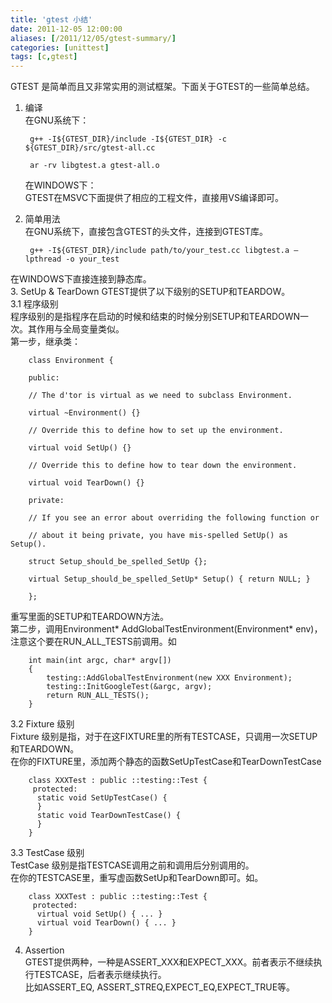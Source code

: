 ```yaml
---
title: 'gtest 小结'
date: 2011-12-05 12:00:00
aliases: [/2011/12/05/gtest-summary/]
categories: [unittest]
tags: [c,gtest] 
---
```

GTEST 是简单而且又非常实用的测试框架。下面关于GTEST的一些简单总结。  

1. 编译  
  在GNU系统下：  

        g++ -I${GTEST_DIR}/include -I${GTEST_DIR} -c ${GTEST_DIR}/src/gtest-all.cc        
    
        ar -rv libgtest.a gtest-all.o    
        
   在WINDOWS下：  
   GTEST在MSVC下面提供了相应的工程文件，直接用VS编译即可。  
2. 简单用法  
  在GNU系统下，直接包含GTEST的头文件，连接到GTEST库。

        g++ -I${GTEST_DIR}/include path/to/your_test.cc libgtest.a –lpthread -o your_test        

  在WINDOWS下直接连接到静态库。  
3. SetUp & TearDown
  GTEST提供了以下级别的SETUP和TEARDOW。  
  3.1 程序级别  
   程序级别的是指程序在启动的时候和结束的时候分别SETUP和TEARDOWN一次。其作用与全局变量类似。  
   第一步，继承类：  

        class Environment {
 
        public:
 
        // The d'tor is virtual as we need to subclass Environment.
 
        virtual ~Environment() {}
 
        // Override this to define how to set up the environment.
 
        virtual void SetUp() {}
 
        // Override this to define how to tear down the environment.
 
        virtual void TearDown() {}
 
        private:
 
        // If you see an error about overriding the following function or
 
        // about it being private, you have mis-spelled SetUp() as Setup().
 
        struct Setup_should_be_spelled_SetUp {};
 
        virtual Setup_should_be_spelled_SetUp* Setup() { return NULL; }
 
        };
                
   重写里面的SETUP和TEARDOWN方法。  
   第二步，调用Environment* AddGlobalTestEnvironment(Environment* env)，注意这个要在RUN_ALL_TESTS前调用。如  

        int main(int argc, char* argv[])
        {
            testing::AddGlobalTestEnvironment(new XXX Environment);
            testing::InitGoogleTest(&argc, argv);
            return RUN_ALL_TESTS();
        }

  3.2 Fixture 级别  
  Fixture 级别是指，对于在这FIXTURE里的所有TESTCASE，只调用一次SETUP和TEARDOWN。  
  在你的FIXTURE里，添加两个静态的函数SetUpTestCase和TearDownTestCase  

        class XXXTest : public ::testing::Test {
         protected:
          static void SetUpTestCase() {
          }
          static void TearDownTestCase() {
          }
        }

  3.3 TestCase 级别  
  TestCase 级别是指TESTCASE调用之前和调用后分别调用的。  
  在你的TESTCASE里，重写虚函数SetUp和TearDown即可。如。

        class XXXTest : public ::testing::Test {
         protected:
          virtual void SetUp() { ... }
          virtual void TearDown() { ... }
        }

4. Assertion  
  GTEST提供两种，一种是ASSERT_XXX和EXPECT_XXX。前者表示不继续执行TESTCASE，后者表示继续执行。  
  比如ASSERT_EQ, ASSERT_STREQ,EXPECT_EQ,EXPECT_TRUE等。  

